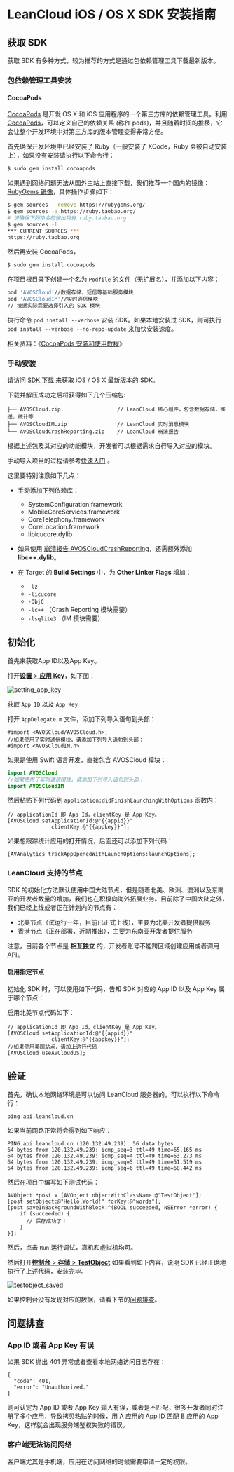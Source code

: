 


# LeanCloud iOS / OS X SDK 安装指南

## 获取 SDK
获取 SDK 有多种方式，较为推荐的方式是通过包依赖管理工具下载最新版本。

### 包依赖管理工具安装



#### CocoaPods
[CocoaPods](http://www.cocoapods.org/) 是开发 OS X 和 iOS 应用程序的一个第三方库的依赖管理工具。利用 [CocoaPods](http://www.cocoapods.org/)，可以定义自己的依赖关系 (称作 pods)，并且随着时间的推移，它会让整个开发环境中对第三方库的版本管理变得非常方便。

首先确保开发环境中已经安装了 Ruby（一般安装了 XCode，Ruby 会被自动安装上），如果没有安装请执行以下命令行：

```sh
$ sudo gem install cocoapods
```

如果遇到网络问题无法从国外主站上直接下载，我们推荐一个国内的镜像：[RubyGems 镜像](http://ruby.taobao.org/)，具体操作步骤如下：

```sh
$ gem sources --remove https://rubygems.org/
$ gem sources -a https://ruby.taobao.org/
# 请确保下列命令的输出只有 ruby.taobao.org
$ gem sources -l
*** CURRENT SOURCES ***
https://ruby.taobao.org
```

然后再安装 CocoaPods，

```sh
$ sudo gem install cocoapods
```

在项目根目录下创建一个名为 `Podfile` 的文件（无扩展名），并添加以下内容：

  ```sh
  pod 'AVOSCloud'//数据存储，短信等基础服务模块
  pod 'AVOSCloudIM'//实时通信模块
  // 根据实际需要选择引入的 SDK 模块
  ```

执行命令 `pod install --verbose` 安装 SDK。如果本地安装过 SDK，则可执行 `pod install --verbose --no-repo-update` 来加快安装速度。

相关资料：《[CocoaPods 安装和使用教程](http://code4app.com/article/cocoapods-install-usage)》



### 手动安装
请访问 [SDK 下载](sdk_down.html) 来获取 iOS / OS X 最新版本的 SDK。



下载并解压成功之后将获得如下几个压缩包:

```
├── AVOSCloud.zip                  // LeanCloud 核心组件，包含数据存储，推送，统计等
├── AVOSCloudIM.zip                // LeanCloud 实时消息模块                          
└── AVOSCloudCrashReporting.zip    // LeanCloud 崩溃报告
```
根据上述包及其对应的功能模块，开发者可以根据需求自行导入对应的模块。

手动导入项目的过程请参考[快速入门](/start.html) 。

这里要特别注意如下几点：

* 手动添加下列依赖库：
  * SystemConfiguration.framework
  * MobileCoreServices.framework
  * CoreTelephony.framework
  * CoreLocation.framework
  * libicucore.dylib

* 如果使用 [崩溃报告 AVOSCloudCrashReporting](./ios_crashreporting_guide.html)，还需额外添加 **libc++.dylib**。

* 在 Target 的 **Build Settings** 中，为 **Other Linker Flags** 增加：
  * `-lz`
  * `-licucore`
  * `-ObjC`
  * `-lc++` （Crash Reporting 模块需要）
  * `-lsqlite3` （IM 模块需要）




## 初始化
首先来获取App ID以及App Key。

打开[**设置** > **应用 Key**](https://leancloud.cn/app.html?appid={{appid}}#/key)，如下图：

![setting_app_key](images/setting_app_key.png)

获取 `App ID` 以及 `App Key`



打开 `AppDelegate.m` 文件，添加下列导入语句到头部：

```
#import <AVOSCloud/AVOSCloud.h>;
//如果使用了实时通信模块，请添加下列导入语句到头部：
#import <AVOSCloudIM.h>
```

如果是使用 Swift 语言开发，直接包含 AVOSCloud 模块：

```swift
import AVOSCloud
//如果使用了实时通信模块，请添加下列导入语句到头部：
import AVOSCloudIM
```

然后粘贴下列代码到 `application:didFinishLaunchingWithOptions` 函数内：

```objc
// applicationId 即 App Id，clientKey 是 App Key。
[AVOSCloud setApplicationId:@"{{appid}}"
              clientKey:@"{{appkey}}"];
```

如果想跟踪统计应用的打开情况，后面还可以添加下列代码：

```objc
[AVAnalytics trackAppOpenedWithLaunchOptions:launchOptions];
```



### LeanCloud 支持的节点
SDK 的初始化方法默认使用中国大陆节点，但是随着北美、欧洲、澳洲以及东南亚的开发者数量的增加，我们也在积极向海外拓展业务。目前除了中国大陆之外，我们已经上线或者正在计划内的节点有：

* 北美节点（试运行一年，目前已正式上线），主要为北美开发者提供服务
* 香港节点（正在部署，近期推出），主要为东南亚开发者提供服务

注意，目前各个节点是 **相互独立** 的，开发者账号不能跨区域创建应用或者调用 API。

#### 启用指定节点
初始化 SDK 时，可以使用如下代码，告知 SDK 对应的 App ID 以及 App Key 属于哪个节点：

启用北美节点代码如下：


```
// applicationId 即 App Id，clientKey 是 App Key。
[AVOSCloud setApplicationId:@"{{appid}}"
              clientKey:@"{{appkey}}"];
//如果使用美国站点，请加上这行代码 
[AVOSCloud useAVCloudUS];
```


## 验证
首先，确认本地网络环境是可以访问 LeanCloud 服务器的，可以执行以下命令行：

```
ping api.leancloud.cn
```
如果当前网路正常将会得到如下响应：

```
PING api.leancloud.cn (120.132.49.239): 56 data bytes
64 bytes from 120.132.49.239: icmp_seq=3 ttl=49 time=65.165 ms
64 bytes from 120.132.49.239: icmp_seq=4 ttl=49 time=53.273 ms
64 bytes from 120.132.49.239: icmp_seq=5 ttl=49 time=51.519 ms
64 bytes from 120.132.49.239: icmp_seq=6 ttl=49 time=68.442 ms
```
然后在项目中编写如下测试代码：



```
AVObject *post = [AVObject objectWithClassName:@"TestObject"];
[post setObject:@"Hello,World!" forKey:@"words"];
[post saveInBackgroundWithBlock:^(BOOL succeeded, NSError *error) {
    if (succeeded) {
      // 保存成功了！
    }
}];
```

然后，点击 `Run` 运行调试，真机和虚拟机均可。


然后打开[**控制台** > **存储** > **TestObject**](https://leancloud.cn/data.html?appid={{appid}}#/TestObject)
如果看到如下内容，说明 SDK 已经正确地执行了上述代码，安装完毕。

![testobject_saved](images/testobject_saved.png)

如果控制台没有发现对应的数据，请看下节的[问题排查](#问题排查)。

## 问题排查

### App ID 或者 App Key 有误
如果 SDK 抛出 401 异常或者查看本地网络访问日志存在：

```
{
  "code": 401,
  "error": "Unauthorized."
}
```
则可认定为 App ID 或者 App Key 输入有误，或者是不匹配，很多开发者同时注册了多个应用，导致拷贝粘贴的时候，用 A 应用的 App ID 匹配 B 应用的 App Key，这样就会出现服务端鉴权失败的错误。

### 客户端无法访问网络
客户端尤其是手机端，应用在访问网络的时候需要申请一定的权限。





